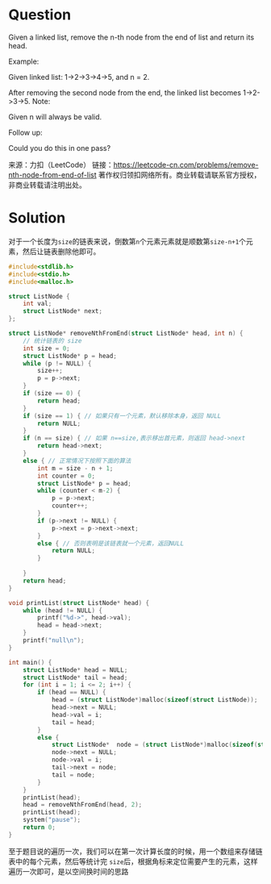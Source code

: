 # Question

Given a linked list, remove the n-th node from the end of list and return its head.

Example:

Given linked list: 1->2->3->4->5, and n = 2.

After removing the second node from the end, the linked list becomes 1->2->3->5.
Note:

Given n will always be valid.

Follow up:

Could you do this in one pass?

来源：力扣（LeetCode）
链接：https://leetcode-cn.com/problems/remove-nth-node-from-end-of-list
著作权归领扣网络所有。商业转载请联系官方授权，非商业转载请注明出处。



# Solution

对于一个长度为`size`的链表来说，倒数第`n`个元素元素就是顺数第`size-n+1`个元素，然后让链表删除他即可。

```c
#include<stdlib.h>
#include<stdio.h>
#include<malloc.h>

struct ListNode {
	int val;
	struct ListNode* next;
};

struct ListNode* removeNthFromEnd(struct ListNode* head, int n) {
	// 统计链表的 size
	int size = 0;
	struct ListNode* p = head;
	while (p != NULL) {
		size++;
		p = p->next;
	}
	if (size == 0) {
		return head;
	}
	if (size == 1) { // 如果只有一个元素，默认移除本身，返回 NULL
		return NULL;
	}
	if (n == size) { // 如果 n==size,表示移出首元素，则返回 head->next
		return head->next;
	}
	else { // 正常情况下按照下面的算法
		int m = size - n + 1;
		int counter = 0;
		struct ListNode* p = head;
		while (counter < m-2) {
			p = p->next;
			counter++;
		}
		if (p->next != NULL) {
			p->next = p->next->next;
		}
		else { // 否则表明是该链表就一个元素，返回NULL
			return NULL;
		}
		
	}
	return head;
}

void printList(struct ListNode* head) {
	while (head != NULL) {
		printf("%d->", head->val);
		head = head->next;
	}
	printf("null\n");
}

int main() {
	struct ListNode* head = NULL;
	struct ListNode* tail = head;
	for (int i = 1; i <= 2; i++) {
		if (head == NULL) {
			head = (struct ListNode*)malloc(sizeof(struct ListNode));
			head->next = NULL;
			head->val = i;
			tail = head;
		}
		else {
			struct ListNode*  node = (struct ListNode*)malloc(sizeof(struct ListNode));
			node->next = NULL;
			node->val = i;
			tail->next = node;
			tail = node;
		}
	}
	printList(head);
	head = removeNthFromEnd(head, 2);
	printList(head);
	system("pause");
	return 0;
}
```

至于题目说的遍历一次，我们可以在第一次计算长度的时候，用一个数组来存储链表中的每个元素，然后等统计完 `size`后，根据角标来定位需要产生的元素，这样遍历一次即可，是以空间换时间的思路
